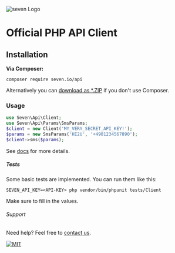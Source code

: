 ![](https://www.seven.io/wp-content/uploads/Logo.svg "seven Logo")

# Official PHP API Client

## Installation

**Via Composer:**

```shell script 
composer require seven.io/api
```

Alternatively you
can [download as *.ZIP](https://github.com/seven-io/php-client/releases/latest "download as *.ZIP")
if you don't use Composer.

### Usage

```php
use Seven\Api\Client;
use Seven\Api\Params\SmsParams;
$client = new Client('MY_VERY_SECRET_API_KEY!');
$params = new SmsParams('HI2U', '+4901234567890');
$client->sms($params);
```

See [docs](/docs) for more details.

##### Tests

Some basic tests are implemented. You can run them like this:

```shell script
SEVEN_API_KEY=<API-KEY> php vendor/bin/phpunit tests/Client
```

Make sure to fill in the values.

###### Support

Need help? Feel free to [contact us](https://www.seven.io/en/company/contact/).

[![MIT](https://img.shields.io/badge/License-MIT-teal.svg)](LICENSE)
